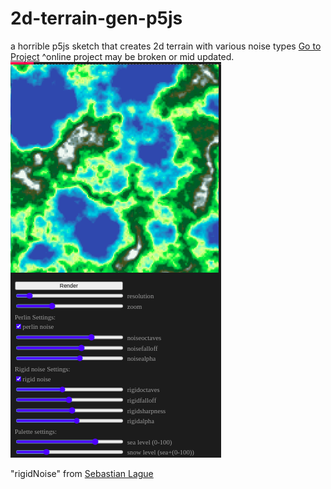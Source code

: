 # 2d-terrain-gen-p5js
a horrible p5js sketch that creates 2d terrain with various noise types
[Go to Project](https://editor.p5js.org/rt.sayochi/full/l81FGrZ0f)
^online project may be broken or mid updated.
![Iimage](https://github.com/clod44/2d-terrain-gen-p5js/blob/main/Screenshot.png)

"rigidNoise" from [Sebastian Lague](https://youtu.be/H4g-TC__cvg)  



